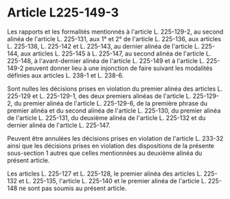 # Article L225-149-3

Les rapports et les formalités mentionnés à l'article L. 225-129-2, au second alinéa de l'article L. 225-131, aux 1° et 2° de l'article L. 225-136, aux articles L. 225-138, L. 225-142 et L. 225-143, au dernier alinéa de l'article L. 225-144, aux articles L. 225-145 à L. 225-147, au second alinéa de l'article L. 225-148, à l'avant-dernier alinéa de l'article L. 225-149 et à l'article L. 225-149-2 peuvent donner lieu à une injonction de faire suivant les modalités définies aux articles L. 238-1 et L. 238-6.

Sont nulles les décisions prises en violation du premier alinéa des articles L. 225-129 et L. 225-129-1, des deux premiers alinéas de l'article L. 225-129-2, du premier alinéa de l'article L. 225-129-6, de la première phrase du premier alinéa et du second alinéa de l'article L. 225-130, du premier alinéa de l'article L. 225-131, du deuxième alinéa de l'article L. 225-132 et du dernier alinéa de l'article L. 225-147.

Peuvent être annulées les décisions prises en violation de l'article L. 233-32 ainsi que les décisions prises en violation des dispositions de la présente sous-section 1 autres que celles mentionnées au deuxième alinéa du présent article.

Les articles L. 225-127 et L. 225-128, le premier alinéa des articles L. 225-132 et L. 225-135, l'article L. 225-140 et le premier alinéa de l'article L. 225-148 ne sont pas soumis au présent article.
